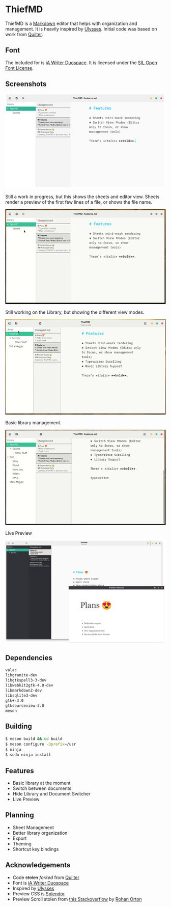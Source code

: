 # ThiefMD

ThiefMD is a [Markdown](https://en.wikipedia.org/wiki/Markdown) editor that helps with organization and management.  It is heavily inspired by [Ulysses](https://ulysses.app).  Initial code was based on work from [Quilter](https://github.com/lainsce/quilter).

## Font

The included for is [iA Writer Duospace](https://github.com/iaolo/iA-Fonts).  It is licensed under the [SIL Open Font License](data/font/LICENSE.md).

## Screenshots

![](docs/images/work_in_progress.png)

Still a work in progress, but this shows the sheets and editor view.  Sheets render a preview of the first few lines of a file, or shows the file name.

![](docs/images/panel_animation.gif)

Still working on the Library, but showing the different view modes.

![](docs/images/library_remove.gif)

Basic library management.

![](docs/images/typewriter_scrolling.gif)

Live Preview

![](docs/images/preview.png)

## Dependencies

```
valac
libgranite-dev
libgtkspell3-3-dev
libwebkit2gtk-4.0-dev
libmarkdown2-dev
libsqlite3-dev
gtk+-3.0
gtksourceview-3.0
meson
```

## Building

```bash
$ meson build && cd build
$ meson configure -Dprefix=/usr
$ ninja
$ sudo ninja install
```

## Features

 * Basic library at the moment
 * Switch between documents
 * Hide Library and Document Switcher
 * Live Preview

## Planning

 * Sheet Management
 * Better library organization
 * Export
 * Theming
 * Shortcut key bindings

## Acknowledgements

* Code <s>stolen</s> *forked* from [Quilter](https://github.com/lainsce/quilter)
* Font is [iA Writer Duospace](https://github.com/iaolo/iA-Fonts)
* Inspired by [Ulysses](https://ulyssesapp.com/)
* Preview CSS is [Splendor](http://markdowncss.github.io/splendor/)
* Preview Scroll stolen from [this Stackoverflow](https://stackoverflow.com/questions/8922107/javascript-scrollintoview-middle-alignment) by [Rohan Orton](https://stackoverflow.com/users/2800005/rohan-orton)
